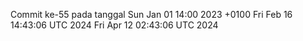Commit ke-55 pada tanggal Sun Jan 01 14:00 2023 +0100
Fri Feb 16 14:43:06 UTC 2024
Fri Apr 12 02:43:06 UTC 2024
